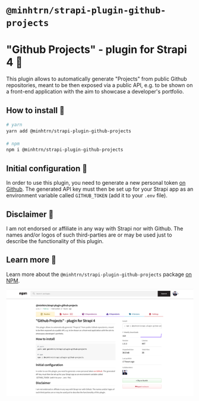 # `@minhtrn/strapi-plugin-github-projects`
# "Github Projects" - plugin for Strapi 4 🚀

This plugin allows to automatically generate "Projects" from public Github repositories, meant to be then exposed via a public API, e.g. to be shown on a front-end application with the aim to showcase a developer's portfolio.

## How to install 🚀

```bash
# yarn
yarn add @minhtrn/strapi-plugin-github-projects

# npm
npm i @minhtrn/strapi-plugin-github-projects
```

## Initial configuration 🚀

In order to use this plugin, you need to generate a new personal token [on Github](https://github.com/settings/tokens).
The generated API key must then be set up for your Strapi app as an environment variable called `GITHUB_TOKEN` (add it to your `.env` file).

## Disclaimer 🚀

I am not endorsed or affiliate in any way with Strapi nor with Github. The names and/or logos of such third-parties are or may be used just to describe the functionality of this plugin.

## Learn more 🚀

Learn more about the `@minhtrn/strapi-plugin-github-projects` package [on NPM](https://www.npmjs.com/package/@minhtrn/strapi-plugin-github-projects).

<img src="https://github.com/minhtran241/strapi-plugin-github-projects/blob/main/npm.png">
